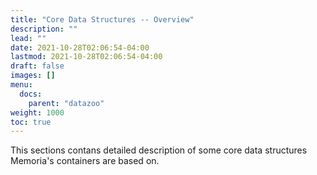 ```yaml
---
title: "Core Data Structures -- Overview"
description: ""
lead: ""
date: 2021-10-28T02:06:54-04:00
lastmod: 2021-10-28T02:06:54-04:00
draft: false
images: []
menu: 
  docs:
    parent: "datazoo"
weight: 1000
toc: true
---
```


This sections contans detailed description of some core data structures Memoria's containers are based on.